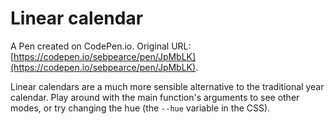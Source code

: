 # Linear calendar

A Pen created on CodePen.io. Original URL: [https://codepen.io/sebpearce/pen/JpMbLK](https://codepen.io/sebpearce/pen/JpMbLK).

Linear calendars are a much more sensible alternative to the traditional year calendar. Play around with the main function's arguments to see other modes, or try changing the hue (the `--hue` variable in the CSS).